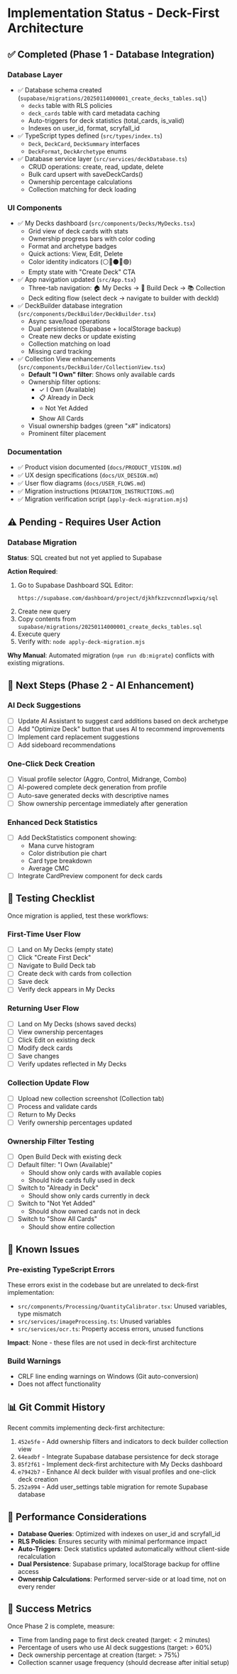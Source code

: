 # Implementation Status - Deck-First Architecture

## ✅ Completed (Phase 1 - Database Integration)

### Database Layer
- ✅ Database schema created (`supabase/migrations/20250114000001_create_decks_tables.sql`)
  - `decks` table with RLS policies
  - `deck_cards` table with card metadata caching
  - Auto-triggers for deck statistics (total_cards, is_valid)
  - Indexes on user_id, format, scryfall_id
- ✅ TypeScript types defined (`src/types/index.ts`)
  - `Deck`, `DeckCard`, `DeckSummary` interfaces
  - `DeckFormat`, `DeckArchetype` enums
- ✅ Database service layer (`src/services/deckDatabase.ts`)
  - CRUD operations: create, read, update, delete
  - Bulk card upsert with saveDeckCards()
  - Ownership percentage calculations
  - Collection matching for deck loading

### UI Components
- ✅ My Decks dashboard (`src/components/Decks/MyDecks.tsx`)
  - Grid view of deck cards with stats
  - Ownership progress bars with color coding
  - Format and archetype badges
  - Quick actions: View, Edit, Delete
  - Color identity indicators (⚪🔵⚫🔴🟢)
  - Empty state with "Create Deck" CTA
- ✅ App navigation updated (`src/App.tsx`)
  - Three-tab navigation: 🏠 My Decks → 🎴 Build Deck → 📚 Collection
  - Deck editing flow (select deck → navigate to builder with deckId)
- ✅ DeckBuilder database integration (`src/components/DeckBuilder/DeckBuilder.tsx`)
  - Async save/load operations
  - Dual persistence (Supabase + localStorage backup)
  - Create new decks or update existing
  - Collection matching on load
  - Missing card tracking
- ✅ Collection View enhancements (`src/components/DeckBuilder/CollectionView.tsx`)
  - **Default "I Own" filter**: Shows only available cards
  - Ownership filter options:
    - ✓ I Own (Available)
    - 📋 Already in Deck
    - ⭐ Not Yet Added
    - Show All Cards
  - Visual ownership badges (green "x#" indicators)
  - Prominent filter placement

### Documentation
- ✅ Product vision documented (`docs/PRODUCT_VISION.md`)
- ✅ UX design specifications (`docs/UX_DESIGN.md`)
- ✅ User flow diagrams (`docs/USER_FLOWS.md`)
- ✅ Migration instructions (`MIGRATION_INSTRUCTIONS.md`)
- ✅ Migration verification script (`apply-deck-migration.mjs`)

## ⚠️ Pending - Requires User Action

### Database Migration
**Status**: SQL created but not yet applied to Supabase

**Action Required**:
1. Go to Supabase Dashboard SQL Editor:
   ```
   https://supabase.com/dashboard/project/djkhfkzzvcnnzdlwpxiq/sql
   ```
2. Create new query
3. Copy contents from `supabase/migrations/20250114000001_create_decks_tables.sql`
4. Execute query
5. Verify with: `node apply-deck-migration.mjs`

**Why Manual**: Automated migration (`npm run db:migrate`) conflicts with existing migrations.

## 🔄 Next Steps (Phase 2 - AI Enhancement)

### AI Deck Suggestions
- [ ] Update AI Assistant to suggest card additions based on deck archetype
- [ ] Add "Optimize Deck" button that uses AI to recommend improvements
- [ ] Implement card replacement suggestions
- [ ] Add sideboard recommendations

### One-Click Deck Creation
- [ ] Visual profile selector (Aggro, Control, Midrange, Combo)
- [ ] AI-powered complete deck generation from profile
- [ ] Auto-save generated decks with descriptive names
- [ ] Show ownership percentage immediately after generation

### Enhanced Deck Statistics
- [ ] Add DeckStatistics component showing:
  - Mana curve histogram
  - Color distribution pie chart
  - Card type breakdown
  - Average CMC
- [ ] Integrate CardPreview component for deck cards

## 📝 Testing Checklist

Once migration is applied, test these workflows:

### First-Time User Flow
- [ ] Land on My Decks (empty state)
- [ ] Click "Create First Deck"
- [ ] Navigate to Build Deck tab
- [ ] Create deck with cards from collection
- [ ] Save deck
- [ ] Verify deck appears in My Decks

### Returning User Flow
- [ ] Land on My Decks (shows saved decks)
- [ ] View ownership percentages
- [ ] Click Edit on existing deck
- [ ] Modify deck cards
- [ ] Save changes
- [ ] Verify updates reflected in My Decks

### Collection Update Flow
- [ ] Upload new collection screenshot (Collection tab)
- [ ] Process and validate cards
- [ ] Return to My Decks
- [ ] Verify ownership percentages updated

### Ownership Filter Testing
- [ ] Open Build Deck with existing deck
- [ ] Default filter: "I Own (Available)"
  - Should show only cards with available copies
  - Should hide cards fully used in deck
- [ ] Switch to "Already in Deck"
  - Should show only cards currently in deck
- [ ] Switch to "Not Yet Added"
  - Should show owned cards not in deck
- [ ] Switch to "Show All Cards"
  - Should show entire collection

## 🐛 Known Issues

### Pre-existing TypeScript Errors
These errors exist in the codebase but are unrelated to deck-first implementation:
- `src/components/Processing/QuantityCalibrator.tsx`: Unused variables, type mismatch
- `src/services/imageProcessing.ts`: Unused variables
- `src/services/ocr.ts`: Property access errors, unused functions

**Impact**: None - these files are not used in deck-first architecture

### Build Warnings
- CRLF line ending warnings on Windows (Git auto-conversion)
- Does not affect functionality

## 📊 Git Commit History

Recent commits implementing deck-first architecture:

1. `452e5fe` - Add ownership filters and indicators to deck builder collection view
2. `64eadbf` - Integrate Supabase database persistence for deck storage
3. `85f2f61` - Implement deck-first architecture with My Decks dashboard
4. `e7942b7` - Enhance AI deck builder with visual profiles and one-click deck creation
5. `252a994` - Add user_settings table migration for remote Supabase database

## 🚀 Performance Considerations

- **Database Queries**: Optimized with indexes on user_id and scryfall_id
- **RLS Policies**: Ensures security with minimal performance impact
- **Auto-Triggers**: Deck statistics updated automatically without client-side recalculation
- **Dual Persistence**: Supabase primary, localStorage backup for offline access
- **Ownership Calculations**: Performed server-side or at load time, not on every render

## 🎯 Success Metrics

Once Phase 2 is complete, measure:
- Time from landing page to first deck created (target: < 2 minutes)
- Percentage of users who use AI deck suggestions (target: > 60%)
- Deck ownership percentage at creation (target: > 75%)
- Collection scanner usage frequency (should decrease after initial setup)

